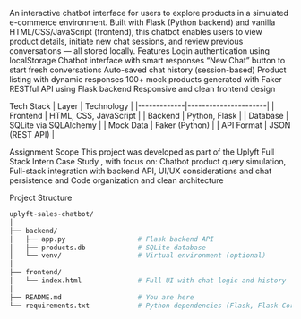 An interactive chatbot interface for users to explore products in a simulated e-commerce environment. Built with Flask (Python backend) and vanilla HTML/CSS/JavaScript (frontend), this chatbot enables users to view product details, initiate new chat sessions, and review previous conversations — all stored locally.
Features
Login authentication using localStorage
Chatbot interface with smart responses
“New Chat” button to start fresh conversations
Auto-saved chat history (session-based)
Product listing with dynamic responses
100+ mock products generated with Faker
RESTful API using Flask backend
Responsive and clean frontend design


Tech Stack
| Layer       | Technology           |
|-------------|----------------------|
| Frontend    | HTML, CSS, JavaScript |
| Backend     | Python, Flask         |
| Database    | SQLite via SQLAlchemy |
| Mock Data   | Faker (Python)        |
| API Format  | JSON (REST API)       |


Assignment Scope
This project was developed as part of the Uplyft Full Stack Intern Case Study , with focus on: Chatbot product query simulation, Full-stack integration with backend API, UI/UX considerations and chat persistence and Code organization and clean architecture



Project Structure

```bash
uplyft-sales-chatbot/
│
├── backend/
│   ├── app.py                  # Flask backend API
│   ├── products.db             # SQLite database
│   └── venv/                   # Virtual environment (optional)
│
├── frontend/
│   └── index.html              # Full UI with chat logic and history
│
├── README.md                   # You are here
└── requirements.txt            # Python dependencies (Flask, Flask-Cors, SQLAlchemy, Faker)

